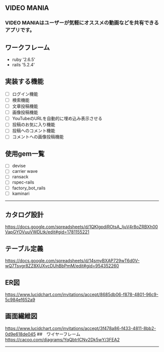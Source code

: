 ## VIDEO MANIA
### VIDEO MANIAはユーザーが気軽にオススメの動画などを共有できるアプリです。

## ワークフレーム 
- ruby '2.6.5'
- rails '5.2.4'

## 実装する機能
- [ ] ログイン機能
- [ ] 検索機能
- [ ] 文章投稿機能
- [ ] 画像投稿機能
- [ ] YouTubeのURLを自動的に埋め込み表示させる
- [ ] 投稿のお気に入り機能
- [ ] 投稿へのコメント機能
- [ ] コメントへの画像投稿機能

## 使用gem一覧
- [ ] devise
- [ ] carrier wave
- [ ] ransack
- [ ] rspec-rails
- [ ] factory_bot_rails
- [ ] kaminari

****
## カタログ設計
https://docs.google.com/spreadsheets/d/1QKIgpdiROtsA_IjuV4r8oZRBXh00VapGYOVuuVWDLtk/edit#gid=1781155221
## テーブル定義
https://docs.google.com/spreadsheets/d/14smyBXAP729wT6d0V-wQ7Tsvgr8ZZ8XUXvcDUhBbPmM/edit#gid=954352260
## ER図
https://www.lucidchart.com/invitations/accept/8685db06-f878-4801-96c9-5c984ef652a9
## 画面繊維図
https://www.lucidchart.com/invitations/accept/3f478a86-f433-4811-8bb2-0d9e618de045
##　ワイヤーフレーム
https://cacoo.com/diagrams/YqQbtrICNv2Dk5wY/3FEA2



****
